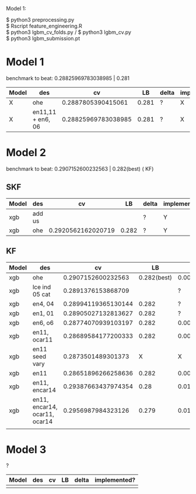 Model 1: 

$ python3 preprocessing.py 
<br>
$ Rscript feature_engineering.R
<br>
$ python3 lgbm_cv_folds.py / $ python3 lgbm_cv.py 
<br>
$ python3 lgbm_submission.pt
# Model 1 


benchmark to beat: 0.28825969783038985 |  0.281 

Model | des| cv | LB |  delta | implemented? 
--- | --- | --- | --- | --- | ---
 X | ohe  |  0.2887805390415061 |  0.281   |  ? |  X 
 X | en11,11 + en6, 06  |  0.28825969783038985 |  0.281  |  ? |  X 


# Model 2 


benchmark to beat: 0.2907152600232563  | 0.282(best) ( KF) 


## SKF 



Model | des| cv | LB |  delta | implemented? 
--- | --- | --- | --- | --- | ---
xgb | add us |    |    | ?  | Y
xgb | ohe |  0.2920562162020719  | 0.282   | ?  | Y


## KF 

Model | des| cv | LB |  delta | implemented? 
--- | --- | --- | --- | --- | ---
xgb | ohe |  0.2907152600232563  | 0.282(best)   | 0.008  | Y
xgb | lce ind 05 cat |  0.2891376153868709  |    | ?  | X
xgb | en4, 04 |  0.28994119365130144   |  0.282  | ?  | Y
xgb | en1, 01 | 0.28905027132813627   |  0.282  | ?  |  Y
xgb | en6, o6 | 0.28774070939103197  | 0.282   |  0.005 |  Y
xgb | en11, ocar11 | 0.28689584177200333  |  0.282  | 0.004895841772  |  Y
xgb | en11 seed vary | 0.2873501489301373   |  X  | X  |  X
xgb | en11 | 0.28651896266258636   | 0.282   | 0.0045189626625  |  X
xgb | en11, encar14  | 0.29387663437974354  | 0.28   | 0.0138766343797  |  X
xgb | en11, encar14, ocar11, ocar14  | 0.2956987984323126  | 0.279   | 0.0166987984323126  |  X
 |  |   |    |   |  


# Model 3 

?


Model | des| cv | LB |  delta | implemented? 
--- | --- | --- | --- | --- | ---
 |  |   |    |   |  
